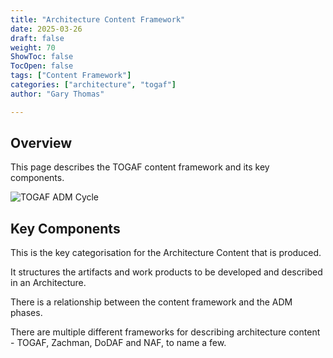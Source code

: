 ```yaml
---
title: "Architecture Content Framework"
date: 2025-03-26
draft: false
weight: 70
ShowToc: false
TocOpen: false
tags: ["Content Framework"]
categories: ["architecture", "togaf"]
author: "Gary Thomas"

---
```


## Overview

This page describes the TOGAF content framework and its key components.

![TOGAF ADM Cycle](/images/architecture/togaf/contentFramework.png)

## Key Components

This is the key categorisation for the Architecture Content that is produced.

It structures the artifacts and work products to be developed and described in an Architecture.

There is a relationship between the content framework and the ADM phases.

There are multiple different frameworks for describing architecture content - TOGAF, Zachman, DoDAF and NAF, to name a few.